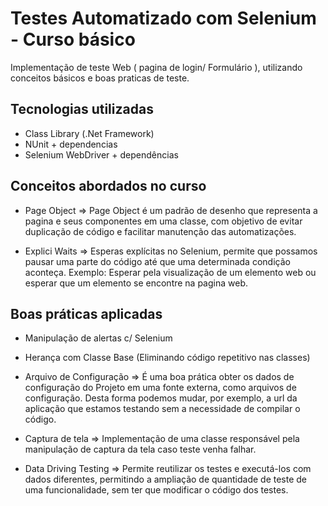 # Testes Automatizado com Selenium - Curso básico 

Implementação de teste Web ( pagina de login/ Formulário ), utilizando conceitos básicos e boas praticas de teste.

## Tecnologias utilizadas
- Class Library (.Net Framework)
- NUnit + dependencias
- Selenium WebDriver + dependências

## Conceitos abordados no curso

- Page Object => Page Object é um padrão de desenho que representa a pagina e seus componentes em uma classe, com objetivo de evitar duplicação de código e facilitar manutenção das automatizações.

- Explici Waits =>  Esperas explícitas no Selenium, permite que possamos pausar uma parte do código até que uma determinada condição aconteça.
  Exemplo: Esperar pela visualização de um elemento web ou esperar que um elemento se encontre na pagina web.

## Boas práticas aplicadas
- Manipulação de alertas c/ Selenium

- Herança com Classe Base (Eliminando código repetitivo nas classes)

- Arquivo de Configuração => É uma boa prática obter os dados de       configuração do Projeto em uma fonte externa, como arquivos de         configuração. Desta forma podemos mudar, por exemplo, a url da       aplicação que estamos testando sem a necessidade de compilar o código.

- Captura de tela => Implementação de uma classe responsável pela       manipulação de captura da tela caso teste venha falhar.

- Data Driving Testing => Permite reutilizar os testes e executá-los com   dados diferentes, permitindo a ampliação de quantidade de teste de uma   funcionalidade, sem ter que modificar o código dos testes.



